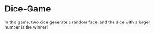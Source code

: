 # Dice-Game
In this game, two dice generate a random face, and the dice with a larger number is the winner!
